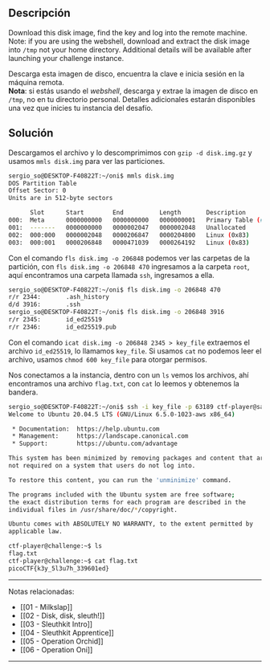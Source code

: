 ## Descripción
Download this disk image, find the key and log into the remote machine. Note: if you are using the webshell, download and extract the disk image into `/tmp` not your home directory.
Additional details will be available after launching your challenge instance.

Descarga esta imagen de disco, encuentra la clave e inicia sesión en la máquina remota.  
**Nota**: si estás usando el _webshell_, descarga y extrae la imagen de disco en `/tmp`, no en tu directorio personal.
Detalles adicionales estarán disponibles una vez que inicies tu instancia del desafío.
## Solución
Descargamos el archivo y lo descomprimimos con `gzip -d disk.img.gz` y usamos `mmls disk.img` para ver las particiones.
```bash
sergio_so@DESKTOP-F40822T:~/oni$ mmls disk.img
DOS Partition Table
Offset Sector: 0
Units are in 512-byte sectors

      Slot      Start        End          Length       Description
000:  Meta      0000000000   0000000000   0000000001   Primary Table (#0)
001:  -------   0000000000   0000002047   0000002048   Unallocated
002:  000:000   0000002048   0000206847   0000204800   Linux (0x83)
003:  000:001   0000206848   0000471039   0000264192   Linux (0x83)
```

Con el comando `fls disk.img -o 206848` podemos ver las carpetas de la partición, con `fls disk.img -o 206848 470` ingresamos a la carpeta `root`, aquí encontramos una carpeta llamada `ssh`, ingresamos a ella.
```bash
sergio_so@DESKTOP-F40822T:~/oni$ fls disk.img -o 206848 470
r/r 2344:       .ash_history
d/d 3916:       .ssh
sergio_so@DESKTOP-F40822T:~/oni$ fls disk.img -o 206848 3916
r/r 2345:       id_ed25519
r/r 2346:       id_ed25519.pub
```

Con el comando `icat disk.img -o 206848 2345 > key_file` extraemos el archivo `id_ed25519`, lo llamamos `key_file`. Si usamos `cat` no podemos leer el archivo, usamos `chmod 600 key_file` para otorgar permisos.

Nos conectamos a la instancia, dentro con un `ls` vemos los archivos, ahí encontramos una archivo `flag.txt`, con `cat` lo leemos y obtenemos la bandera.
```bash
sergio_so@DESKTOP-F40822T:~/oni$ ssh -i key_file -p 63189 ctf-player@saturn.picoctf.net
Welcome to Ubuntu 20.04.5 LTS (GNU/Linux 6.5.0-1023-aws x86_64)

 * Documentation:  https://help.ubuntu.com
 * Management:     https://landscape.canonical.com
 * Support:        https://ubuntu.com/advantage

This system has been minimized by removing packages and content that are
not required on a system that users do not log into.

To restore this content, you can run the 'unminimize' command.

The programs included with the Ubuntu system are free software;
the exact distribution terms for each program are described in the
individual files in /usr/share/doc/*/copyright.

Ubuntu comes with ABSOLUTELY NO WARRANTY, to the extent permitted by
applicable law.

ctf-player@challenge:~$ ls
flag.txt
ctf-player@challenge:~$ cat flag.txt
picoCTF{k3y_5l3u7h_339601ed}
```

---
Notas relacionadas:
- [[01 - Milkslap]]
- [[02 - Disk, disk, sleuth!]]
- [[03 - Sleuthkit Intro]]
- [[04 - Sleuthkit Apprentice]]
- [[05 - Operation Orchid]]
- [[06 - Operation Oni]]
---